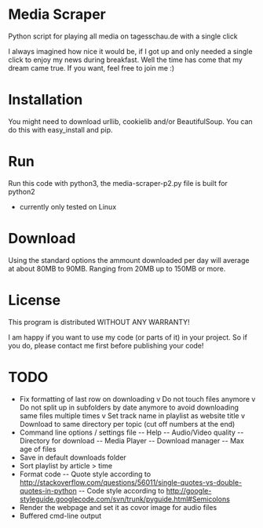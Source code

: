 Media Scraper
=============

Python script for playing all media on tagesschau.de with a single click


I always imagined how nice it would be, if I got up and only needed a single click to enjoy my news during breakfast.
Well the time has come that my dream came true.
If you want, feel free to join me :)


Installation
============

You might need to download urllib, cookielib and/or BeautifulSoup.
You can do this with easy_install and pip.

Run
===

Run this code with python3, the media-scraper-p2.py file is built for python2
- currently only tested on Linux

Download
========

Using the standard options the ammount downloaded per day will average at about 80MB to 90MB.
Ranging from 20MB up to 150MB or more.

License
=======

This program is distributed WITHOUT ANY WARRANTY!

I am happy if you want to use my code (or parts of it) in your project.
So if you do, please contact me first before publishing your code!

TODO
====
- Fix formatting of last row on downloading
v Do not touch files anymore
v Do not split up in subfolders by date anymore to avoid downloading same files multiple times
v Set track name in playlist as website title
v Download to same directory per topic (cut off numbers at the end)
- Command line options / settings file
-- Help
-- Audio/Video quality
-- Directory for download
-- Media Player
-- Download manager
-- Max age of files
- Save in default downloads folder
- Sort playlist by article > time
- Format code
-- Quote style according to http://stackoverflow.com/questions/56011/single-quotes-vs-double-quotes-in-python
-- Code style according to http://google-styleguide.googlecode.com/svn/trunk/pyguide.html#Semicolons
- Render the webpage and set it as covor image for audio files
- Buffered cmd-line output
